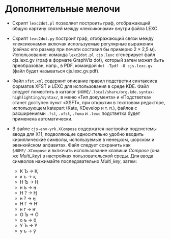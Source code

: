 # Дополнительные мелочи

* Скрипт `lexc2dot.pl` позволяет построить граф, отображающий общую картину связей между «лексиконами» внутри файла LEXC.

* Скрипт `lexc2dot.py` построит граф, отображающий связи между «лексиконами» включая используемые регулярные выражения (сейчас его размер при печати составил бы примерно 2 × 2,5 м). Использование: команда `lexc2dot.pl cjs.lexc` сгенерирует файл cjs.lexc.gv (граф в формате GraphViz dot), который затем может быть преобразован, напр., в PDF, командой `dot -Tpdf -O cjs.lexc.gv` (файл будет называться cjs.lexc.gv.pdf).

* Файл `xfst.xml` содержит описание правил подстветки синтаксиса форматов XFST и LEXC для использования в среде KDE. Файл следует поместить в каталог `$HOME/.local/share/org.kde.syntax-highlighting/syntax/`, в меню «Тип документа» и «Подстветка» станет доступен пункт «XSFT», при открытии в текстовом редакторе, использующем katepart (Kate, KDevelop и т. п.),  файлов с расширениями `.fst`, `.xfst`, `.foma` и `.lexc` подстветка будет применена автоматически.

* В файле `cjs-env-yrk.XCompose` содержатся настройки подсистемы ввода для X11, подволяющие односительно удобно вводить кириллические символы, используемые в ненецком, шорском и эвенкийском алфавитах. Файл следует сохранить как `$HOME/.XCompose` и включить использование клавиши _Compose_ (она же _Multi_key_) в настройках пользовательской среды. Для ввода символов нажимайте последовательно _Multi_key_, затем:
	* К Ъ → Қ
	* к ъ → қ
	* Н Ъ → Ң
	* н ъ → ң
	* Н ? → Ӈ
	* н ? → ӈ
	* Н Г → Ҥ
	* н г → ҥ
	* О Ъ → Ӧ
	* о ъ → ӧ
	* У Ъ → Ӱ
	* у ъ → ӱ

